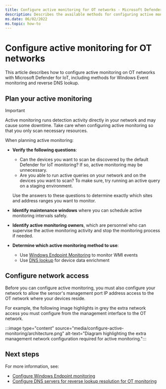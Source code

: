 ```yaml
---
title: Configure active monitoring for OT networks - Microsoft Defender for IoT
description: Describes the available methods for configuring active monitoring on your OT network with Microsoft Defender for IoT.
ms.date: 06/02/2022
ms.topic: how-to
---
```


# Configure active monitoring for OT networks

This article describes how to configure active monitoring on OT networks with Microsoft Defender for IoT, including methods for Windows Event monitoring and reverse DNS lookup.

## Plan your active monitoring

> [!IMPORTANT]
> Active monitoring runs detection activity directly in your network and may cause some downtime. Take care when configuring active monitoring so that you only scan necessary resources.

When planning active monitoring:

- **Verify the following questions**:

    - Can the devices you want to scan be discovered by the default Defender for IoT monitoring? If so, active monitoring may be unnecessary.
    - Are you able to run active queries on your network and on the devices you want to scan? To make sure, try running an active query on a staging environment.

    Use the answers to these questions to determine exactly which sites and address ranges you want to monitor.

- **Identify maintenance windows** where you can schedule active monitoring intervals safely.

- **Identify active monitoring owners**, which are personnel who can supervise the active monitoring activity and stop the monitoring process if needed.

- **Determine which active monitoring method to use**:

    - Use [Windows Endpoint Monitoring](configure-windows-endpoint-monitoring.md) to monitor WMI events
    - Use [DNS lookup](configure-reverse-dns-lookup.md) for device data enrichment

## Configure network access

Before you can configure active monitoring, you must also configure your network to allow the sensor's management port IP address access to the OT network where your devices reside.

For example, the following image highlights in grey the extra network access you must configure from the management interface to the OT network.

:::image type="content" source="media/configure-active-monitoring/architecture.png" alt-text="Diagram highlighting the extra management network configuration required for active monitoring.":::


## Next steps

For more information, see:

- [Configure Windows Endpoint monitoring](configure-windows-endpoint-monitoring.md)
- [Configure DNS servers for reverse lookup resolution for OT monitoring](configure-reverse-dns-lookup.md)
